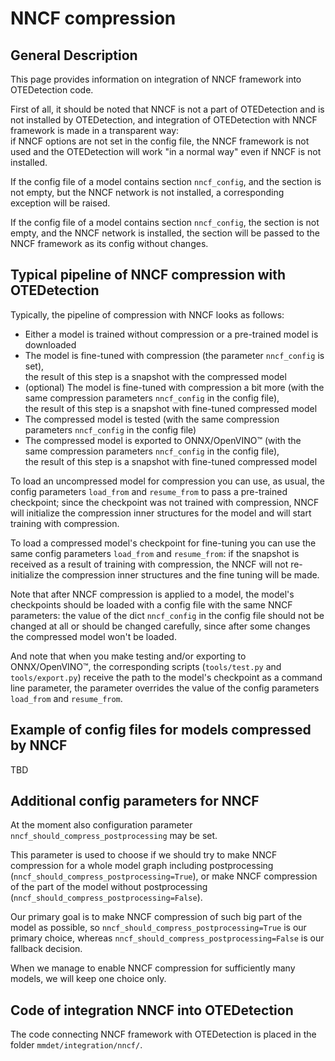 # NNCF compression

## General Description

This page provides information on integration of NNCF framework into OTEDetection code.

First of all, it should be noted that NNCF is not a part of OTEDetection and is not
installed by OTEDetection, and integration of OTEDetection with NNCF framework is made in a
transparent way:  
if NNCF options are not set in the config file, the NNCF framework is not used and the
OTEDetection will work "in a normal way" even if NNCF is not installed.

If the config file of a model contains section `nncf_config`, and the section is not empty,
but the NNCF network is not installed, a corresponding exception will be raised.

If the config file of a model contains section `nncf_config`, the section is not empty,
and the NNCF network is installed, the section will be passed to the NNCF framework as its
config without changes.

## Typical pipeline of NNCF compression with OTEDetection

Typically, the pipeline of compression with NNCF looks as follows:

* Either a model is trained without compression or a pre-trained model is downloaded
* The model is fine-tuned with compression (the parameter `nncf_config` is set),  
  the result of this step is a snapshot with the compressed model
* (optional) The model is fine-tuned with compression a bit more
  (with the same compression parameters `nncf_config` in the config file),  
  the result of this step is a snapshot with fine-tuned compressed model
* The compressed model is tested
  (with the same compression parameters `nncf_config` in the config file)
* The compressed model is exported to ONNX/OpenVINO™
  (with the same compression parameters `nncf_config` in the config file),  
  the result of this step is a snapshot with fine-tuned compressed model

To load an uncompressed model for compression you can use, as usual, the config parameters
`load_from` and `resume_from` to pass a pre-trained checkpoint; since the checkpoint was not
trained with compression, NNCF will initialize the compression inner structures for the model
and will start training with compression.

To load a compressed model's checkpoint for fine-tuning you can use the same config parameters
`load_from` and `resume_from`: if the snapshot is received as a result of training with
compression, the NNCF will not re-initialize the compression inner structures and the fine
tuning will be made.

Note that after NNCF compression is applied to a model, the model's checkpoints should be
loaded with a config file with the same NNCF parameters: the value of the dict `nncf_config` in
the config file should not be changed at all or should be changed carefully, since after some
changes the compressed model won't be loaded.

And note that when you make testing and/or exporting to ONNX/OpenVINO™, the corresponding
scripts (`tools/test.py` and `tools/export.py`) receive the path to the model's checkpoint as a
command line parameter, the parameter overrides the value of the config parameters `load_from`
and `resume_from`.

## Example of config files for models compressed by NNCF

TBD

## Additional config parameters for NNCF

At the moment also configuration parameter `nncf_should_compress_postprocessing` may be set.

This parameter is used to choose if we should try to make NNCF compression
for a whole model graph including postprocessing (`nncf_should_compress_postprocessing=True`),
or make NNCF compression of the part of the model without postprocessing
(`nncf_should_compress_postprocessing=False`).

Our primary goal is to make NNCF compression of such big part of the model as
possible, so `nncf_should_compress_postprocessing=True` is our primary choice, whereas
`nncf_should_compress_postprocessing=False` is our fallback decision.

When we manage to enable NNCF compression for sufficiently many models,
we will keep one choice only.

## Code of integration NNCF into OTEDetection

The code connecting NNCF framework with OTEDetection is placed in the folder
`mmdet/integration/nncf/`.
